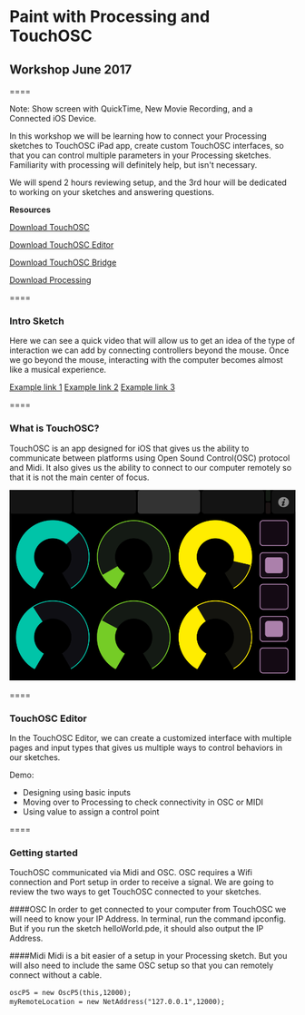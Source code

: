 # Paint with Processing and TouchOSC
## Workshop June 2017

====

Note: Show screen with QuickTime, New Movie Recording, and a Connected iOS Device.

In this workshop we will be learning how to connect your Processing sketches to TouchOSC iPad app, create custom TouchOSC interfaces, so that you can control multiple parameters in your Processing sketches. Familiarity with processing will definitely help, but isn't necessary.

We will spend 2 hours reviewing setup, and the 3rd hour will be dedicated to working on your sketches and answering questions.

**Resources**

[Download TouchOSC](https://itunes.apple.com/app/touchosc/id288120394)

[Download TouchOSC Editor](https://hexler.net/software/touchosc#downloads)

[Download TouchOSC Bridge](https://hexler.net/software/touchosc#downloads)

[Download Processing](https://processing.org/download/)

====

### Intro Sketch
Here we can see a quick video that will allow us to get an idea of the type of interaction we can add by connecting controllers beyond the mouse. Once we go beyond the mouse, interacting with the computer becomes almost like a musical experience.

[Example link 1](https://vimeo.com/59984923)
[Example link 2](https://vimeo.com/59984923)
[Example link 3](https://vimeo.com/59984923)

====

### What is TouchOSC?
TouchOSC is an app designed for iOS that gives us the ability to communicate between platforms using Open Sound Control(OSC) protocol and Midi. It also gives us the ability to connect to our computer remotely so that it is not the main center of focus.

<img src="img1.png"/>

====

### TouchOSC Editor
In the TouchOSC Editor, we can create a customized interface with multiple pages and input types that gives us multiple ways to control behaviors in our sketches.

Demo:
- Designing using basic inputs
- Moving over to Processing to check connectivity in OSC or MIDI
- Using value to assign a control point

====

### Getting started
TouchOSC communicated via Midi and OSC. OSC requires a Wifi connection and Port setup in order to receive a signal. We are going to review the two ways to get TouchOSC connected to your sketches.

####OSC
In order to get connected to your computer from TouchOSC we will need to know your IP Address. In terminal, run the command ipconfig. But if you run the sketch helloWorld.pde, it should also output the IP Address.

####Midi
Midi is a bit easier of a setup in your Processing sketch. But you will also need to include the same OSC setup so that you can remotely connect without a cable.

```
oscP5 = new OscP5(this,12000);
myRemoteLocation = new NetAddress("127.0.0.1",12000);
```
